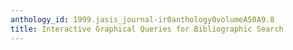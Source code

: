 ```yaml
---
anthology_id: 1999.jasis_journal-ir0anthology0volumeA50A9.8
title: Interactive Graphical Queries for Bibliographic Search
---
```

